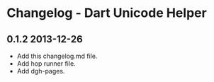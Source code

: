 # Changelog - Dart Unicode Helper

## 0.1.2 2013-12-26

* Add this changelog.md file.
* Add hop runner file.
* Add dgh-pages.
